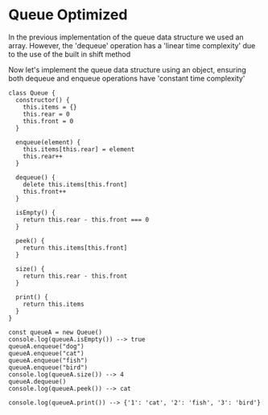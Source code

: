 # Queue Optimized

In the previous implementation of the queue data structure we used an array. However, the 'dequeue' operation has a 'linear time complexity' due to the use of the built in shift method

Now let's implement the queue data structure using an object, ensuring both dequeue and enqueue operations have 'constant time complexity'

```
class Queue {
  constructor() {
    this.items = {}
    this.rear = 0
    this.front = 0
  }

  enqueue(element) {
    this.items[this.rear] = element
    this.rear++
  }

  dequeue() {
    delete this.items[this.front]
    this.front++
  }

  isEmpty() {
    return this.rear - this.front === 0
  }

  peek() {
    return this.items[this.front]
  }

  size() {
    return this.rear - this.front
  }

  print() {
    return this.items
  }
}

const queueA = new Queue()
console.log(queueA.isEmpty()) --> true
queueA.enqueue("dog")
queueA.enqueue("cat")
queueA.enqueue("fish")
queueA.enqueue("bird")
console.log(queueA.size()) --> 4
queueA.dequeue()
console.log(queueA.peek()) --> cat

console.log(queueA.print()) --> {'1': 'cat', '2': 'fish', '3': 'bird'}

```
